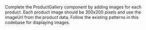 Complete the ProductGallery component by adding images for each product. Each product image should be 300x200 pixels and use the imageUrl from the product data. Follow the existing patterns in this codebase for displaying images.